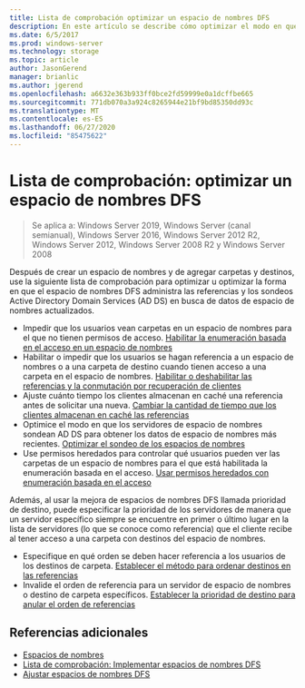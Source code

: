 ```yaml
---
title: Lista de comprobación optimizar un espacio de nombres DFS
description: En este artículo se describe cómo optimizar el modo en que el espacio de nombres DFS administra las referencias y los sondeos AD DS para los datos de espacio de nombres actualizados.
ms.date: 6/5/2017
ms.prod: windows-server
ms.technology: storage
ms.topic: article
author: JasonGerend
manager: brianlic
ms.author: jgerend
ms.openlocfilehash: a6632e363b933ff0bce2fd59999e0a1dcffbe665
ms.sourcegitcommit: 771db070a3a924c8265944e21bf9bd85350dd93c
ms.translationtype: MT
ms.contentlocale: es-ES
ms.lasthandoff: 06/27/2020
ms.locfileid: "85475622"
---
```

# <a name="checklist-tune-a-dfs-namespace"></a>Lista de comprobación: optimizar un espacio de nombres DFS

> Se aplica a: Windows Server 2019, Windows Server (canal semianual), Windows Server 2016, Windows Server 2012 R2, Windows Server 2012, Windows Server 2008 R2 y Windows Server 2008

Después de crear un espacio de nombres y de agregar carpetas y destinos, use la siguiente lista de comprobación para optimizar u optimizar la forma en que el espacio de nombres DFS administra las referencias y los sondeos Active Directory Domain Services (AD DS) en busca de datos de espacio de nombres actualizados.

-   Impedir que los usuarios vean carpetas en un espacio de nombres para el que no tienen permisos de acceso. [Habilitar la enumeración basada en el acceso en un espacio de nombres](enable-access-based-enumeration-on-a-namespace.md)
-   Habilitar o impedir que los usuarios se hagan referencia a un espacio de nombres o a una carpeta de destino cuando tienen acceso a una carpeta en el espacio de nombres. [Habilitar o deshabilitar las referencias y la conmutación por recuperación de clientes](enable-or-disable-referrals-and-client-failback.md)
-   Ajuste cuánto tiempo los clientes almacenan en caché una referencia antes de solicitar una nueva. [Cambiar la cantidad de tiempo que los clientes almacenan en caché las referencias](change-the-amount-of-time-that-clients-cache-referrals.md)
-   Optimice el modo en que los servidores de espacio de nombres sondean AD DS para obtener los datos de espacio de nombres más recientes. [Optimizar el sondeo de los espacios de nombres](optimize-namespace-polling.md)
-   Use permisos heredados para controlar qué usuarios pueden ver las carpetas de un espacio de nombres para el que está habilitada la enumeración basada en el acceso. [Usar permisos heredados con enumeración basada en el acceso](using-inherited-permissions-with-access-based-enumeration.md)

Además, al usar la mejora de espacios de nombres DFS llamada prioridad de destino, puede especificar la prioridad de los servidores de manera que un servidor específico siempre se encuentre en primer o último lugar en la lista de servidores (lo que se conoce como referencia) que el cliente recibe al tener acceso a una carpeta con destinos del espacio de nombres.

-   Especifique en qué orden se deben hacer referencia a los usuarios de los destinos de carpeta. [Establecer el método para ordenar destinos en las referencias](set-the-ordering-method-for-targets-in-referrals.md)
-   Invalide el orden de referencia para un servidor de espacio de nombres o destino de carpeta específicos. [Establecer la prioridad de destino para anular el orden de referencias](set-target-priority-to-override-referral-ordering.md)

## <a name="additional-references"></a>Referencias adicionales

-   [Espacios de nombres](https://technet.microsoft.com/library/cc771914(v=ws.11).aspx)
-   [Lista de comprobación: Implementar espacios de nombres DFS](checklist-deploy-dfs-namespaces.md)
-   [Ajustar espacios de nombres DFS](tuning-dfs-namespaces.md)


